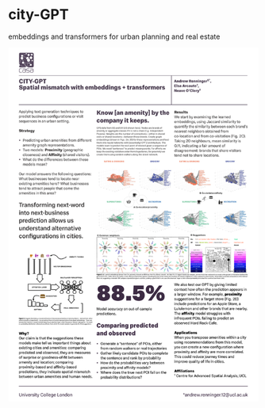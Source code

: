 # city-GPT
embeddings and transformers for urban planning and real estate

![](https://github.com/asrenninger/city-GPT/blob/main/renninger_complenet.png?raw=true)

